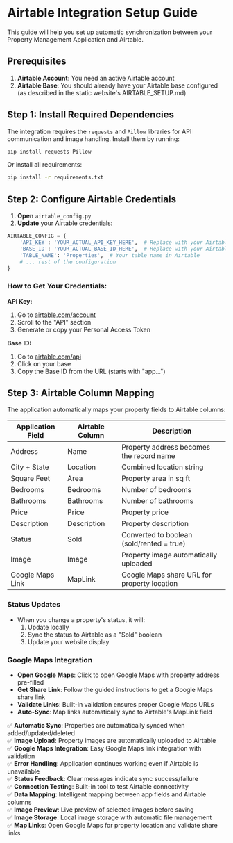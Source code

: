 # Airtable Integration Setup Guide

This guide will help you set up automatic synchronization between your Property Management Application and Airtable.

## Prerequisites

1. **Airtable Account**: You need an active Airtable account
2. **Airtable Base**: You should already have your Airtable base configured (as described in the static website's AIRTABLE_SETUP.md)

## Step 1: Install Required Dependencies

The integration requires the `requests` and `Pillow` libraries for API communication and image handling. Install them by running:

```bash
pip install requests Pillow
```

Or install all requirements:

```bash
pip install -r requirements.txt
```

## Step 2: Configure Airtable Credentials

1. **Open** `airtable_config.py`
2. **Update** your Airtable credentials:

```python
AIRTABLE_CONFIG = {
    'API_KEY': 'YOUR_ACTUAL_API_KEY_HERE',  # Replace with your Airtable API key
    'BASE_ID': 'YOUR_ACTUAL_BASE_ID_HERE',  # Replace with your Airtable Base ID
    'TABLE_NAME': 'Properties',  # Your table name in Airtable
    # ... rest of the configuration
}
```

### How to Get Your Credentials:

**API Key:**
1. Go to [airtable.com/account](https://airtable.com/account)
2. Scroll to the "API" section
3. Generate or copy your Personal Access Token

**Base ID:**
1. Go to [airtable.com/api](https://airtable.com/api)
2. Click on your base
3. Copy the Base ID from the URL (starts with "app...")

## Step 3: Airtable Column Mapping

The application automatically maps your property fields to Airtable columns:

| Application Field | Airtable Column | Description |
|------------------|-----------------|-------------|
| Address | Name | Property address becomes the record name |
| City + State | Location | Combined location string |
| Square Feet | Area | Property area in sq ft |
| Bedrooms | Bedrooms | Number of bedrooms |
| Bathrooms | Bathrooms | Number of bathrooms |
| Price | Price | Property price |
| Description | Description | Property description |
| Status | Sold | Converted to boolean (sold/rented = true) |
| Image | Image | Property image automatically uploaded |
| Google Maps Link | MapLink | Google Maps share URL for property location |

### Status Updates
- When you change a property's status, it will:
  1. Update locally
  2. Sync the status to Airtable as a "Sold" boolean
  3. Update your website display

### Google Maps Integration
- **Open Google Maps**: Click to open Google Maps with property address pre-filled
- **Get Share Link**: Follow the guided instructions to get a Google Maps share link
- **Validate Links**: Built-in validation ensures proper Google Maps URLs
- **Auto-Sync**: Map links automatically sync to Airtable's MapLink field

✅ **Automatic Sync**: Properties are automatically synced when added/updated/deleted  
✅ **Image Upload**: Property images are automatically uploaded to Airtable  
✅ **Google Maps Integration**: Easy Google Maps link integration with validation  
✅ **Error Handling**: Application continues working even if Airtable is unavailable  
✅ **Status Feedback**: Clear messages indicate sync success/failure  
✅ **Connection Testing**: Built-in tool to test Airtable connectivity  
✅ **Data Mapping**: Intelligent mapping between app fields and Airtable columns  
✅ **Image Preview**: Live preview of selected images before saving  
✅ **Image Storage**: Local image storage with automatic file management  
✅ **Map Links**: Open Google Maps for property location and validate share links